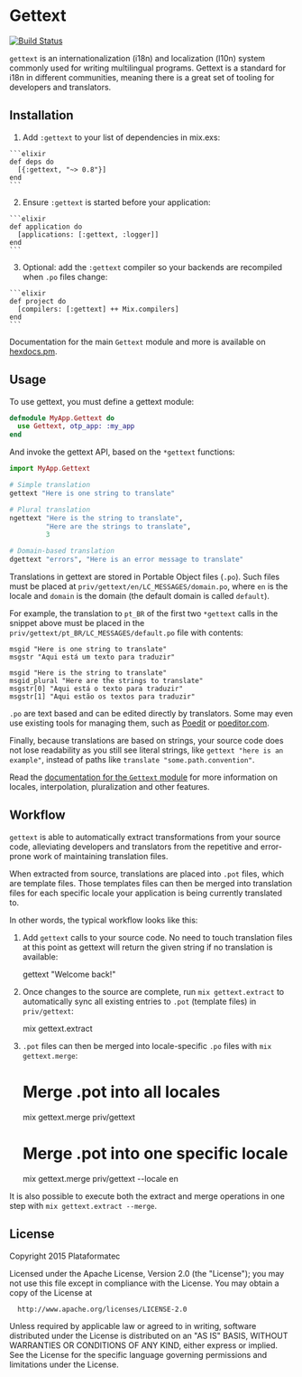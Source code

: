 # Gettext

[![Build Status](https://travis-ci.org/elixir-lang/gettext.svg)](https://travis-ci.org/elixir-lang/gettext)

`gettext` is an internationalization (i18n) and localization (l10n) system commonly used for writing multilingual programs. Gettext is a standard for i18n in different communities, meaning there is a great set of tooling for developers and translators.

## Installation

  1. Add `:gettext` to your list of dependencies in mix.exs:

    ```elixir
    def deps do
      [{:gettext, "~> 0.8"}]
    end
    ```

  2. Ensure `:gettext` is started before your application:

    ```elixir
    def application do
      [applications: [:gettext, :logger]]
    end
    ```

  3. Optional: add the `:gettext` compiler so your backends
    are recompiled when `.po` files change:

    ```elixir
    def project do
      [compilers: [:gettext] ++ Mix.compilers]
    end
    ```

Documentation for the main `Gettext` module and more is available on [hexdocs.pm][docs-gettext].

## Usage

To use gettext, you must define a gettext module:

```elixir
defmodule MyApp.Gettext do
  use Gettext, otp_app: :my_app
end
```

And invoke the gettext API, based on the `*gettext` functions:

```elixir
import MyApp.Gettext

# Simple translation
gettext "Here is one string to translate"

# Plural translation
ngettext "Here is the string to translate",
         "Here are the strings to translate",
         3

# Domain-based translation
dgettext "errors", "Here is an error message to translate"
```

Translations in gettext are stored in Portable Object files (`.po`). Such files must be placed at `priv/gettext/en/LC_MESSAGES/domain.po`, where `en` is the locale and `domain` is the domain (the default domain is called `default`).

For example, the translation to `pt_BR` of the first two `*gettext` calls in the snippet above must be placed in the `priv/gettext/pt_BR/LC_MESSAGES/default.po` file with contents:

```pot
msgid "Here is one string to translate"
msgstr "Aqui está um texto para traduzir"

msgid "Here is the string to translate"
msgid_plural "Here are the strings to translate"
msgstr[0] "Aqui está o texto para traduzir"
msgstr[1] "Aqui estão os textos para traduzir"
```

`.po` are text based and can be edited directly by translators. Some may even use existing tools for managing them, such as [Poedit][poedit] or [poeditor.com][poeditor.com].

Finally, because translations are based on strings, your source code does not lose readability as you still see literal strings, like `gettext "here is an example"`, instead of paths like `translate "some.path.convention"`.

Read the [documentation for the `Gettext` module][docs-gettext-module] for more information on locales, interpolation, pluralization and other features.

## Workflow

`gettext` is able to automatically extract transformations from your source code, alleviating developers and translators from the repetitive and error-prone work of maintaining translation files.

When extracted from source, translations are placed into `.pot` files, which are template files. Those templates files can then be merged into translation files for each specific locale your application is being currently translated to.

In other words, the typical workflow looks like this:

  1. Add `gettext` calls to your source code. No need to touch translation files
     at this point as gettext will return the given string if no translation is
     available:

        gettext "Welcome back!"

  2. Once changes to the source are complete, run `mix gettext.extract` to automatically sync all existing entries to `.pot` (template files) in `priv/gettext`:

        mix gettext.extract

  3. `.pot` files can then be merged into locale-specific `.po` files with `mix gettext.merge`:

        # Merge .pot into all locales
        mix gettext.merge priv/gettext

        # Merge .pot into one specific locale
        mix gettext.merge priv/gettext --locale en

It is also possible to execute both the extract and merge operations in one step with `mix gettext.extract --merge`.

## License

Copyright 2015 Plataformatec

  Licensed under the Apache License, Version 2.0 (the "License");
  you may not use this file except in compliance with the License.
  You may obtain a copy of the License at

      http://www.apache.org/licenses/LICENSE-2.0

  Unless required by applicable law or agreed to in writing, software
  distributed under the License is distributed on an "AS IS" BASIS,
  WITHOUT WARRANTIES OR CONDITIONS OF ANY KIND, either express or implied.
  See the License for the specific language governing permissions and
  limitations under the License.

[docs-gettext]: http://hexdocs.pm/gettext
[docs-gettext-module]: http://hexdocs.pm/gettext/Gettext.html
[poedit]: http://poedit.net/
[poeditor.com]: https://poeditor.com
